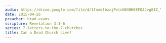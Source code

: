 ```yaml
---
audio: https://drive.google.com/file/d/1fnmdlbzxjPvlnN8XHHEEFQ3Jvg8IZ_Yn/view
date: 2015-04-26
preacher: brad-evans
scripture: Revelation 3:1-6
series: 7-letters-to-the-7-churches
title: Can a Dead Church Live?
---
```

